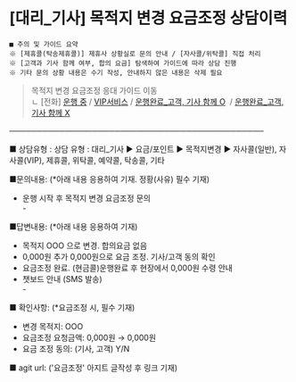 # [대리_기사] 목적지 변경 요금조정 상담이력

```
■ 주의 및 가이드 요약  
※ [제휴콜(탁송제휴콜)] 제휴사 상황실로 문의 안내 / [자사콜/위탁콜] 직접 처리  
※ [고객과 기사 함께 여부, 합의 요금] 탐색하여 가이드에 따라 상담 진행  
※ 기타 문의 상황 내용은 수기 작성, 안내하지 않은 내용은 삭제 필요
```

> 목적지 변경 요금조정 응대 가이드 이동  
ㄴ [전화] [운행 중](https://kakaomobilitysupport.zendesk.com/hc/ko/articles/31824119545753) / [VIP서비스](https://kakaomobilitysupport.zendesk.com/hc/ko/articles/31813872385049) / [운행완료\_고객, 기사 함께 O](https://kakaomobilitysupport.zendesk.com/hc/ko/articles/30700608756505)  / [운행완료\_고객, 기사 함께 X](https://kakaomobilitysupport.zendesk.com/hc/ko/articles/30700618022041)

──────────────────────────────────────────────

■ 상담유형 : 상담 유형 : 대리\_기사 ▶ 요금/포인트 ▶ 목적지변경 ▶ 자사콜(일반), 자사콜(VIP), 제휴콜, 위탁콜, 예약콜, 탁송콜, 기타

■문의내용: (\*아래 내용 응용하여 기재. 정황(사유) 필수 기재)  
- 운행 시작 후 목적지 변경 요금조정 문의  
- 

■답변내용: (\*아래 내용 응용하여 기재)  
- 목적지 OOO 으로 변경. 합의요금 없음  
- 0,000원 추가 0,000원으로 요금 조정. 기사/고객 동의 확인  
- 요금조정 완료. (현금콜)운행완료 후 현장에서 0,000원 수령 안내  
- 챗보드 안내 (SMS 발송)  
- 

■ 확인사항: (\*요금조정 시, 필수 기재)  
- 변경 목적지: OOO  
- 요금조정 요청금액: 0,000원 → 0,000원  
- 요금 조정 동의: (기사, 고객) Y/N

■ agit url: ('요금조정' 아지트 글작성 후 링크 기재)
